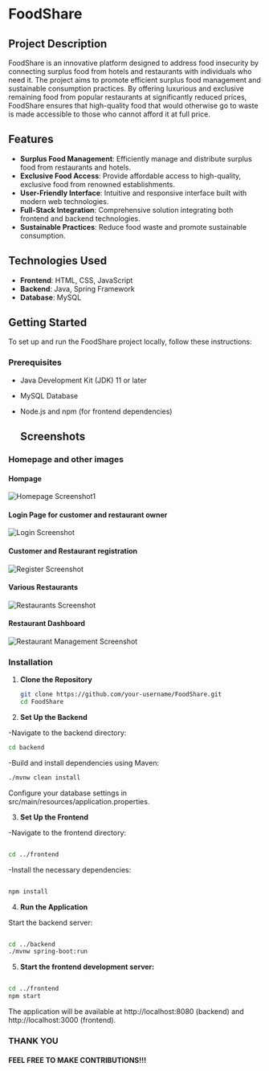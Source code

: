 # FoodShare

## Project Description

FoodShare is an innovative platform designed to address food insecurity by connecting surplus food from hotels and restaurants with individuals who need it. The project aims to promote efficient surplus food management and sustainable consumption practices. By offering luxurious and exclusive remaining food from popular restaurants at significantly reduced prices, FoodShare ensures that high-quality food that would otherwise go to waste is made accessible to those who cannot afford it at full price.

## Features

- **Surplus Food Management**: Efficiently manage and distribute surplus food from restaurants and hotels.
- **Exclusive Food Access**: Provide affordable access to high-quality, exclusive food from renowned establishments.
- **User-Friendly Interface**: Intuitive and responsive interface built with modern web technologies.
- **Full-Stack Integration**: Comprehensive solution integrating both frontend and backend technologies.
- **Sustainable Practices**: Reduce food waste and promote sustainable consumption.

## Technologies Used

- **Frontend**: HTML, CSS, JavaScript
- **Backend**: Java, Spring Framework
- **Database**: MySQL

## Getting Started

To set up and run the FoodShare project locally, follow these instructions:

### Prerequisites

- Java Development Kit (JDK) 11 or later
- MySQL Database
- Node.js and npm (for frontend dependencies)

  ## Screenshots

### Homepage and other images
#### Hompage
![Homepage Screenshot1](foodprojectpic/homepage.png)
#### Login Page for customer and restaurant owner
![Login Screenshot](foodprojectpic/login.png)
#### Customer and Restaurant registration
![Register Screenshot](foodprojectpic/register.png)
#### Various Restaurants
![Restaurants Screenshot](foodprojectpic/restaurant.png)
#### Restaurant Dashboard
![Restaurant Management Screenshot](foodprojectpic/rest_mang.png)

### Installation

1. **Clone the Repository**

   ```bash
   git clone https://github.com/your-username/FoodShare.git
   cd FoodShare

2. **Set Up the Backend**

-Navigate to the backend directory:

   ```bash
   cd backend 
   ```
-Build and install dependencies using Maven:

  ```bash
  ./mvnw clean install
  ```

Configure your database settings in src/main/resources/application.properties.   

3. **Set Up the Frontend**

-Navigate to the frontend directory:

   ```bash

   cd ../frontend
   ```
-Install the necessary dependencies:

   ```bash

   npm install
   ```
4. **Run the Application**

Start the backend server:

  ```bash

  cd ../backend
  ./mvnw spring-boot:run
  ```
5. **Start the frontend development server:**

  ```bash

  cd ../frontend
  npm start
  ```
The application will be available at http://localhost:8080 (backend) and http://localhost:3000 (frontend).
### THANK YOU
#### FEEL FREE TO MAKE CONTRIBUTIONS!!!
